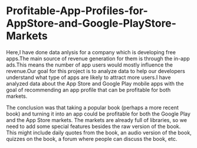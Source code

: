 # Profitable-App-Profiles-for-AppStore-and-Google-PlayStore-Markets
Here,I have done data anlysis for a company which is developing free apps.The main source of revenue generation for them is through the in-app ads.This means the number of app users would mostly influence the revenue.Our goal for this project is to analyze data to help our developers understand what type of apps are likely to attract more users.I have analyzed data about the App Store and Google Play mobile apps with the goal of recommending an app profile that can be profitable for both markets.

The conclusion was that taking a popular book (perhaps a more recent book) and turning it into an app could be profitable for both the Google Play and the App Store markets. The markets are already full of libraries, so we need to add some special features besides the raw version of the book. This might include daily quotes from the book, an audio version of the book, quizzes on the book, a forum where people can discuss the book, etc.
